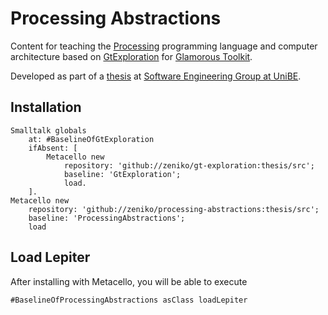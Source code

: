Processing Abstractions
=======================
Content for teaching the [Processing](https://processing.org/) programming language and computer architecture based on [GtExploration](https://github.com/zeniko/gt-exploration) for [Glamorous Toolkit](https://gtoolkit.com/).

Developed as part of a [thesis](https://github.com/zeniko/gyminf-thesis) at [Software Engineering Group at UniBE](https://seg.inf.unibe.ch/).

## Installation

```st
Smalltalk globals
	at: #BaselineOfGtExploration
	ifAbsent: [
		Metacello new
			repository: 'github://zeniko/gt-exploration:thesis/src';
			baseline: 'GtExploration';
			load.
	].
Metacello new
	repository: 'github://zeniko/processing-abstractions:thesis/src';
	baseline: 'ProcessingAbstractions';
	load
```

## Load Lepiter

After installing with Metacello, you will be able to execute

```
#BaselineOfProcessingAbstractions asClass loadLepiter
```

